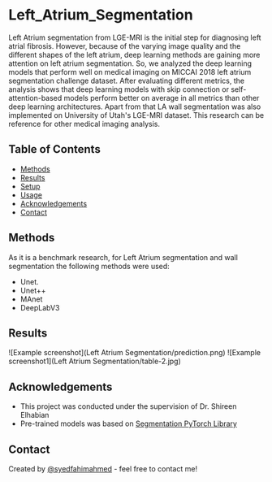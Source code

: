 # Left_Atrium_Segmentation

Left Atrium segmentation from LGE-MRI is the initial step for diagnosing left atrial fibrosis. However, because of the varying image quality and the
different shapes of the left atrium, deep learning methods are gaining more attention on left atrium segmentation. So, we analyzed the deep learning
models that perform well on medical imaging on MICCAI 2018 left atrium segmentation challenge dataset. After evaluating different metrics, the analysis
shows that deep learning models with skip connection or self-attention-based models perform better on average in all metrics than other deep learning
architectures. Apart from that LA wall segmentation was also implemented on University of Utah's LGE-MRI dataset. This research can be reference for 
other medical imaging analysis.


## Table of Contents
* [Methods](#Methods)
* [Results](#results)
* [Setup](#setup)
* [Usage](#usage)
* [Acknowledgements](#acknowledgements)
* [Contact](#contact)

## Methods
As it is a benchmark research, for Left Atrium segmentation and wall segmentation the following methods were used:
- Unet.
- Unet++
- MAnet
- DeepLabV3

## Results
![Example screenshot](Left Atrium Segmentation/prediction.png)
![Example screenshot1](Left Atrium Segmentation/table-2.jpg)
<!-- If you have screenshots you'd like to share, include them here. -->

## Acknowledgements
- This project was conducted under the supervision of Dr. Shireen Elhabian
- Pre-trained models was based on [Segmentation PyTorch Library](https://github.com/qubvel/segmentation_models.pytorch)

## Contact
Created by [@syedfahimahmed](https://syedfahimahmed.github.io/) - feel free to contact me!